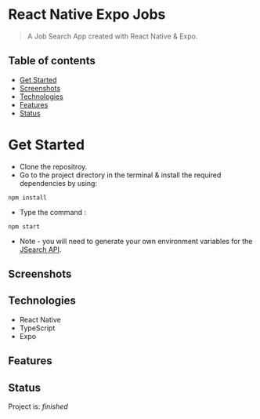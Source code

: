 # React Native Expo Jobs

> A Job Search App created with React Native & Expo.

## Table of contents

- [Get Started](#get-started)
- [Screenshots](#screenshots)
- [Technologies](#technologies)
- [Features](#features)
- [Status](#status)

# Get Started

- Clone the repositroy.
- Go to the project directory in the terminal & install the required dependencies by using:

```
npm install
```

- Type the command :

```
npm start
```

- Note - you will need to generate your own environment variables for the [JSearch API](https://rapidapi.com/letscrape-6bRBa3QguO5/api/jsearch).

## Screenshots


## Technologies

- React Native
- TypeScript
- Expo

## Features


## Status

Project is: _finished_

